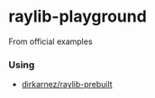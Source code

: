 raylib-playground
====================
From official examples

### Using
- [dirkarnez/raylib-prebuilt](https://github.com/dirkarnez/raylib-prebuilt)
